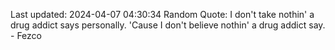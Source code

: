 Last updated: 2024-04-07 04:30:34
Random Quote: I don't take nothin' a drug addict says personally. 'Cause I don't believe nothin' a drug addict say. - Fezco